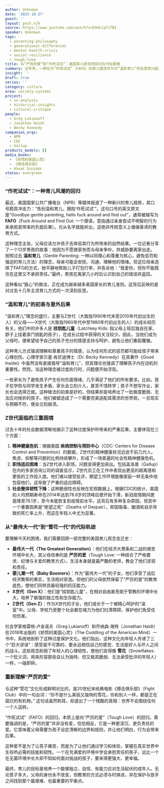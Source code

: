 ```yaml
---
author: Unknown
date: '2025-10-27'
guest: ''
layout: post.njk
source: https://www.youtube.com/watch?v=E94LCqY1TBI
speaker: Unknown
tags:
  - parenting-philosophy
  - generational-differences
  - mental-health-crisis
  - social-resilience
  - tough-love
title: 从“严厉的爱”到“作死试试”：美国育儿观念的回归与代际困境
summary: 近年来，一种名为“作死试试”（FAFO）的育儿理念作为对“温和育儿”的反思而兴起。本文探讨了从“最伟大一代”的“严厉的爱”（Tough Love）到X世代父母对Z世代采用的“温和育儿”，再到如今的观念回归，这一完整的代际育儿轨迹。文章分析了过度保护如何导致Z世代面临精神健康危机、职场适应困难等问题，并结合《娇惯的美国心灵》等著作，论证了真正的爱需要为孩子设立界限，让他们学会为自己的行为承担后果，从而培养出适应现实世界的韧性。
insight: ''
draft: true
series: ''
category: culture
area: society-systems
project:
  - us-analysis
  - historical-insights
  - cultural-critique
people:
  - Greg Lukianoff
  - Jonathan Haidt
  - Becky Kennedy
companies_orgs:
  - NPR
  - CDC
  - Gallup
products_models: []
media_books:
  - 《娇惯的美国心灵》
  - 《搏击俱乐部》
  - 《Good Inside》
status: evergreen
---
```

### “作死试试”：一种育儿风潮的回归

最近，美国国家公共广播电台（NPR）等媒体报道了一种新兴的育儿趋势，其口号颇具冲击力：“告别温和育儿，拥抱‘作死试试’”。这句口号的英文原文是“Goodbye gentle parenting, hello fuck around and find out”，通常被缩写为 **FAFO**（Fuck Around and Find Out: 一个俚语，意指通过亲身尝试不明智的行为来承担其带来的负面后果）。光从名字就能听出，这绝非传统意义上循循善诱的教育方式。

这种理念主张，父母应该允许孩子去体验其行为所带来的自然结果。一位记者分享了一个13岁男孩的故事：他因为不愿做家务而与母亲争吵，并威胁要离家出走。按照过去 **温和育儿**（Gentle Parenting: 一种以同理心和尊重为核心，避免惩罚和强迫的育儿方法）的理念，母亲可能会安抚、沟通、理解他的情绪。但这位母亲选择了FAFO的方式，她平静地帮助儿子打包行李，并告诉他：“我爱你，但你不能既住在这里又不承担责任。”最终，男孩在离家几小时后认识到自己的错误并返回。

这种看似“狠心”的做法，正在成为越来越多美国家长的育儿准则。这背后反映的是对过去十几年主流育儿方式的一次深刻反思。

### “温和育儿”的初衷与意外后果

“温和育儿”理念的盛行，主要与Z世代（大致指1990年代末至2010年代初出生的人）的父母——X世代（大致指1960年代中至1980年代初出生的人）的成长经历有关。他们中的许多人是 **挂钥匙儿童**（Latchkey Kids: 指父母上班后独自在家、脖子上挂着家门钥匙的孩子），在成长过程中获得的关注较少。因此，当他们成为父母时，便希望给予自己的孩子充分的情感支持与呵护，避免让他们重蹈覆辙。

这种育儿方式强调理解和尊重孩子的情感，认为任何形式的惩罚都可能给孩子带来心理创伤。心理学家贝基·肯尼迪博士（Dr. Becky Kennedy）在其著作《Good Inside》中虽然没有直接倡导“温和育儿”，但其理论也强调了理解孩子内在动机的重要性。然而，当这种理念被过度执行时，问题便开始浮现。

一些家长为了避免孩子产生任何负面情绪，几乎满足了他们的所有要求。比如，孩子在学校与同学发生矛盾，家长会立刻介入，甚至不惜转学；孩子不想写作业，家长也会选择迁就。这种做法的初衷是好的，但结果却是培养出了一批极度脆弱、无法应对挫折的孩子。他们被塑造成了一个需要完美适配其需求的世界观，一旦现实与预期不符，便会立刻崩溃。

### Z世代面临的三重困境

过去十年的社会数据清晰地揭示了这种过度保护所带来的严重后果，主要体现在三个方面：

1.  **精神健康危机**：根据美国 **疾病控制与预防中心**（CDC: Centers for Disease Control and Prevention）的数据，Z世代的精神健康状况远逊于前几代人。焦虑、抑郁等问题的比例持续攀升，形成了一场普遍的社会性精神健康危机。
2.  **职场适应困难**：当Z世代进入职场，问题变得更加突出。包括盖洛普（Gallup）在内的多家咨询公司的调查显示，Z世代员工在工作中表现出更高的疏离感和更低的工作投入度。他们难以接受批评，期望工作环境能像家庭一样无条件地包容他们，这导致了严重的适应障碍。
3.  **社会整体韧性下降**：这种脆弱性也反映在宏观数据上。根据CDC的统计，美国的人均预期寿命在2014年达到78.8岁的顶峰后便开始下滑，新冠疫情期间更是降至76.1岁，至今未能恢复到疫情前水平。这背后有多种复杂原因，但其中一个重要因素是“绝望之死”（Deaths of Despair），即因吸毒、酗酒和自杀导致的死亡率上升，而这在年轻人中尤为显著。

### 从“最伟大一代”到“雪花一代”的代际轨迹

要理解今天的困境，我们需要回顾一部完整的美国育儿观念变迁史：

*   **最伟大一代（The Greatest Generation）**：他们在经济大萧条和二战的艰苦环境中长大，其父母信奉的是 **严厉的爱**（Tough Love: 一种结合了严格要求、纪律与关爱的教育方式）。生活本身就是最严酷的老师，教会了他们坚韧和责任。
*   **婴儿潮一代（Baby Boomers）**：作为“最伟大一代”的子女，他们享受了战后经济繁荣的果实，生活相对安逸。但他们的父母依然保留了“严厉的爱”的教育底色，使他们同样具备较强的抗压能力。
*   **X世代（Gen X）**：他们是“挂钥匙儿童”，在相对自由甚至疏于管教的环境中长大，培养了极强的独立性和生存能力。
*   **Z世代（Gen Z）**：作为X世代的子女，他们成长于一个被精心呵护的“温室”中。父母、学校乃至整个社会都在竭力为他们扫清障碍，保护他们免受任何伤害。

社会学家格雷格·卢金诺夫（Greg Lukianoff）和乔纳森·海特（Jonathan Haidt）在2018年出版的《娇惯的美国心灵》（The Coddling of the American Mind）一书中，系统地剖析了这种过度保护文化。他们指出，这种文化向年轻人传递了三个“巨大谬误”：感受是不可靠的、要永远相信自己的感觉、生活是好人与坏人之间的战斗。这些观念削弱了年轻人的心理韧性，使他们变得像 **雪花**（Snowflakes: 一个贬义词，用来形容那些自认为独特、但又极其脆弱、无法承受批评的年轻人）一样，一碰即碎。

### 重新理解“严厉的爱”

与这种“雪花”文化形成鲜明对比的，是20世纪末经典电影《搏击俱乐部》（Fight Club）中的一句台词：“你不是什么美丽又独特的雪花，你和别人一样，都是正在腐烂的有机物。” 这句话虽然刺耳，却道出了一个残酷的真相：世界不会围绕任何一个人运转。

“作死试试”（FAFO）的回归，本质上是向“严厉的爱”（Tough Love）的回归。需要强调的是，“严厉的爱”并非没有爱，恰恰相反，它是一种更深沉、更负责任的爱。它意味着父母需要为孩子设定清晰的边界和规则，并让他们明白，行为会带来后果。

这种爱不是为了让孩子痛苦，而是为了让他们通过学习和体验，掌握在真实世界中生存所必需的技能和韧性。一个在充满爱的环境中学会承担责任的孩子，远比一个在无菌环境中长大却不知如何面对挑战的孩子，要来得更强大、更幸福。

最终，育儿的目标是培养一个能够独立、自信、有能力应对生活起伏的成年人。无论孩子多大，父母的身份永不改变，但教育的方式必须与时俱进，并在保护与放手之间找到那个最艰难、也最重要的平衡点。